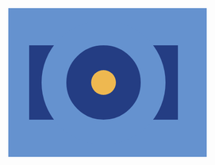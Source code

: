 <div class="base">
  <div class="circle">
    <div class="inner"></div>
  </div>
  <div class="square"></div>
</div>

<style>
    .base {
    transform: translate(-8px, -8px);
    position: absolute;
    width: 400px;
    height: 300px;
    background:#6592CF
  }
  .circle {
   	position:absolute;
    margin-left:67px;
    margin-top: 25px;
    width: 150px;
    height: 150px;
    border-radius:50%;
    border:50px solid #6592CF;
  }
  .inner {
    margin-top:50px;
    margin-left:50px;
    border-radius:50%;
    width: 50px;
    height: 50px;
    background: #EEB850;
  }
  .square {
    margin-left:42px;
    margin-top:75px;
    width: 300px;
    height: 150px;
    background: #243D83;
  }
